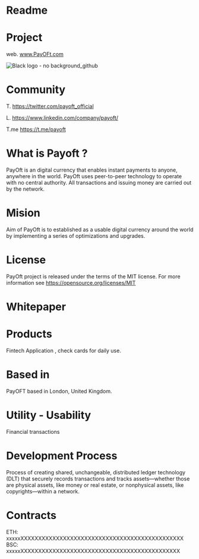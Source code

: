 # Readme
# Project
web. www.PayOFt.com

![Black logo - no background_github](https://user-images.githubusercontent.com/93432547/139534712-e33eb9f5-4087-433a-b761-8875adfe9c22.png)


# Community
T.  https://twitter.com/payoft_official

L.  https://www.linkedin.com/company/payoft/

T.me https://t.me/payoft


# What is Payoft ?

PayOft is an digital currency that enables instant payments to anyone, anywhere in the world. 
PayOft uses peer-to-peer technology to operate with no central authority. All transactions and issuing money are carried out by the network.

# Mision

Aim of PayOft is to established as a usable digital currency around the world by implementing a series of optimizations and upgrades.

# License

PayOft project is released under the terms of the MIT license. For more information see https://opensource.org/licenses/MIT

# Whitepaper

# Products

Fintech Application , check cards for daily use.


# Based in

PayOFT based in London, United Kingdom. 


# Utility - Usability

Financial transactions



# Development Process

Process of creating shared, unchangeable, distributed ledger technology (DLT) that securely records transactions and tracks assets—whether those are physical assets, like money
or real estate, or nonphysical assets, like copyrights—within a network.

# Contracts
ETH: xxxxxXXXXXXXXXXXXXXXXXXXXXXXXXXXXXXXXXXXXXXXXXXXXXX
BSC: xxxxxXXXXXXXXXXXXXXXXXXXXXXXXXXXXXXXXXXXXXXXXXXXXX
